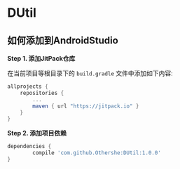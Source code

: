 # DUtil

## 如何添加到AndroidStudio

**Step 1. 添加JitPack仓库**

在当前项目等根目录下的 `build.gradle` 文件中添加如下内容:

``` gradle
allprojects {
    repositories {
        ...
        maven { url "https://jitpack.io" }
    }
}
```

**Step 2. 添加项目依赖**

``` gradle
dependencies {
        compile 'com.github.Othershe:DUtil:1.0.0'
}
```
